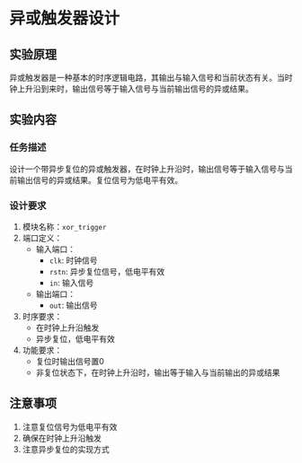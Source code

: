 # 异或触发器设计

## 实验原理
异或触发器是一种基本的时序逻辑电路，其输出与输入信号和当前状态有关。当时钟上升沿到来时，输出信号等于输入信号与当前输出信号的异或结果。

## 实验内容
### 任务描述
设计一个带异步复位的异或触发器，在时钟上升沿时，输出信号等于输入信号与当前输出信号的异或结果。复位信号为低电平有效。

### 设计要求

1. 模块名称：`xor_trigger`
2. 端口定义：
   - 输入端口：
     - `clk`: 时钟信号
     - `rstn`: 异步复位信号，低电平有效
     - `in`: 输入信号
   - 输出端口：
     - `out`: 输出信号
3. 时序要求：
   - 在时钟上升沿触发
   - 异步复位，低电平有效
4. 功能要求：
   - 复位时输出信号置0
   - 非复位状态下，在时钟上升沿时，输出等于输入与当前输出的异或结果

## 注意事项
1. 注意复位信号为低电平有效
2. 确保在时钟上升沿触发
3. 注意异步复位的实现方式